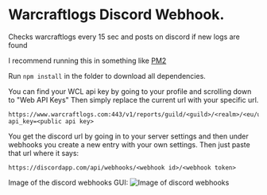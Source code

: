 # Warcraftlogs Discord Webhook.
Checks warcraftlogs every 15 sec and posts on discord if new logs are found

I recommend running this in something like [PM2](https://github.com/Unitech/pm2)

Run ```npm install``` in the folder to download all dependencies.

You can find your WCL api key by going to your profile and scrolling down to "Web API Keys"
Then simply replace the current url with your specific url.
```
https://www.warcraftlogs.com:443/v1/reports/guild/<guild>/<realm>/<eu/us>?api_key=<public api key>
```

You get the discord url by going in to your server settings and then under webhooks you create a new entry with your own settings.
Then just paste that url where it says:

```
https://discordapp.com/api/webhooks/<webhook id>/<webhook token>
```
Image of the discord webhooks GUI:
![Image of discord webhooks](http://i.imgur.com/zi5J1X5.png)
